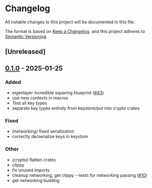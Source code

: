 # Changelog

All notable changes to this project will be documented in this file.

The format is based on [Keep a Changelog](https://keepachangelog.com/en/1.0.0/),
and this project adheres to [Semantic Versioning](https://semver.org/spec/v2.0.0.html).

## [Unreleased]

## [0.1.0](https://github.com/tangle-network/gadget/releases/tag/gadget-crypto-k256-v0.1.0) - 2025-01-25

### Added

- eigenlayer incredible squaring blueprint ([#43](https://github.com/tangle-network/gadget/pull/43))
- use new contexts in macros
- Test all key types
- separate key types entirely from keystore/put into crypto crates

### Fixed

- *(networking)* fixed serialization
- correctly de/serialize keys in keystore

### Other

- *(crypto)* flatten crates
- clippy
- fix unused imports
- cleanup networking, get clippy --tests for networking passing ([#10](https://github.com/tangle-network/gadget/pull/10))
- get networking building
